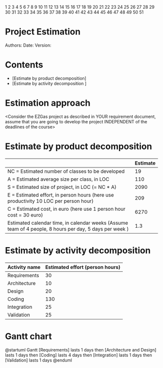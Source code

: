 1
2
3
4
5
6
7
8
9
10
11
12
13
14
15
16
17
18
19
20
21
22
23
24
25
26
27
28
29
30
31
32
33
34
35
36
37
38
39
40
41
42
43
44
45
46
47
48
49
50
51
# Project Estimation  
Authors:
Date:
Version:
# Contents
- [Estimate by product decomposition]
- [Estimate by activity decomposition ]
# Estimation approach
<Consider the EZGas  project as described in YOUR requirement document, assume that you are going to develop the project INDEPENDENT of the deadlines of the course>
# Estimate by product decomposition
### 
|             | Estimate                        |             
| ----------- | ------------------------------- |  
| NC =  Estimated number of classes to be developed   |           19                  |             
|  A = Estimated average size per class, in LOC       |             110               | 
| S = Estimated size of project, in LOC (= NC * A) | 2090 |
| E = Estimated effort, in person hours (here use productivity 10 LOC per person hour)  |             209                         |   
| C = Estimated cost, in euro (here use 1 person hour cost = 30 euro) | 6270 | 
| Estimated calendar time, in calendar weeks (Assume team of 4 people, 8 hours per day, 5 days per week ) |         1.3            |               
# Estimate by activity decomposition
### 
|         Activity name    | Estimated effort (person hours)   |             
| ----------- | ------------------------------- | 
|Requirements | 30 |
|Architecture | 10|
|Design | 20 |
|Coding| 130 |
|Integration| 25 |
|Validation| 25 |


# Gantt chart

@startuml Gantt
[Requirements] lasts 1 days
then [Architecture and Design] lasts 1 days
then [Coding] lasts 4 days
then [Integration] lasts 1 days
then [Validation] lasts 1 days
@enduml
